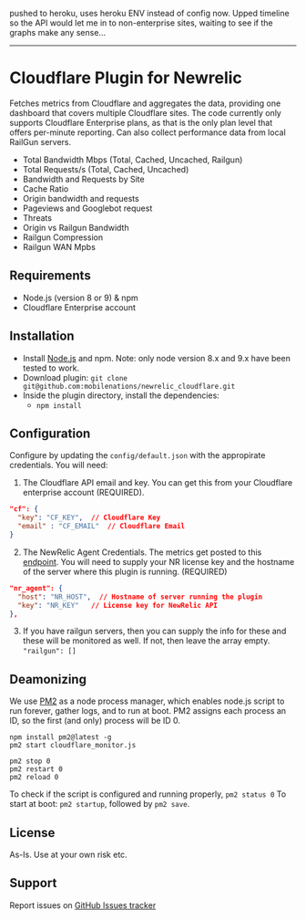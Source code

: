 pushed to heroku, uses heroku ENV instead of config now. Upped timeline so the API would let me in to non-enterprise sites, waiting to see if the graphs make any sense...

-------
# Cloudflare Plugin for Newrelic

Fetches metrics from Cloudflare and aggregates the data, providing one dashboard that covers multiple Cloudflare sites.
The code currently only supports Cloudflare Enterprise plans, as that is the only plan level that offers per-minute reporting.
Can also collect performance data from local RailGun servers.

- Total Bandwidth Mbps  (Total, Cached, Uncached, Railgun)
- Total Requests/s (Total, Cached, Uncached)
- Bandwidth and Requests by Site
- Cache Ratio
- Origin bandwidth and requests
- Pageviews and Googlebot request
- Threats
- Origin vs Railgun Bandwidth
- Railgun Compression
- Railgun WAN Mpbs

## Requirements

- Node.js (version 8 or 9) & npm
- Cloudflare Enterprise account

## Installation

- Install [Node.js](https://nodejs.org/en/download/) and npm.  Note: only node version 8.x and 9.x have been tested to work.
- Download plugin: `git clone git@github.com:mobilenations/newrelic_cloudflare.git`
- Inside the plugin directory, install the dependencies:
    - `npm install`
    
## Configuration

Configure by updating the `config/default.json` with the appropirate credentials.  You will need:

1. The Cloudflare API email and key.  You can get this from your Cloudflare enterprise account (REQUIRED).
```json
"cf": {
  "key": "CF_KEY",  // Cloudflare Key
  "email" : "CF_EMAIL"  // Cloudflare Email
}
```

2. The NewRelic Agent Credentials.  The metrics get posted to this [endpoint](https://docs.newrelic.com/docs/plugins/plugin-developer-resources/developer-reference/metric-data-plugin-api).  You will need to supply your NR license key and the hostname of the server where this plugin is running. (REQUIRED)
```json
"nr_agent": {
  "host": "NR_HOST",  // Hostname of server running the plugin
  "key": "NR_KEY"   // License key for NewRelic API
},
```

3.  If you have railgun servers, then you can supply the info for these and these will be monitored as well.  If not, then leave the array empty.  
`"railgun": []`

## Deamonizing

We use [PM2](http://pm2.keymetrics.io) as a node process manager, which enables node.js script to run forever,
gather logs, and to run at boot. PM2 assigns each process an ID, so the first (and only) process will be ID 0.

```
npm install pm2@latest -g  
pm2 start cloudflare_monitor.js

pm2 stop 0  
pm2 restart 0  
pm2 reload 0
```

To check if the script is configured and running properly, `pm2 status 0`
To start at boot: `pm2 startup`, followed by `pm2 save`.

## License

As-Is. Use at your own risk etc.


## Support

Report issues on [GitHub Issues tracker](https://github.com/mobilenations/newrelic_railgun/issues)

